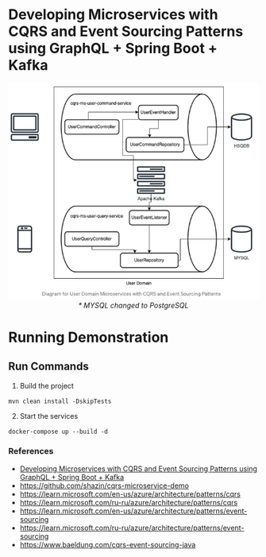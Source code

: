 Developing Microservices with CQRS and Event Sourcing Patterns using GraphQL + Spring Boot + Kafka
================================

<p align="center">
  <img src="./cqrs-and-event-sourcing.png">
  <br/>
  <i>* MYSQL changed to PostgreSQL</i>
</p>

# Running Demonstration

Run Commands
------
1. Build the project
```shell
mvn clean install -DskipTests
```
2. Start the services
```shell
docker-compose up --build -d
```

### References
- [Developing Microservices with CQRS and Event Sourcing Patterns using GraphQL + Spring Boot + Kafka](https://shazinsadakath.medium.com/developing-microservices-with-cqrs-and-event-sourcing-patterns-using-graphql-spring-boot-kafka-19f259a7aaa5)
- https://github.com/shazin/cqrs-microservice-demo
- https://learn.microsoft.com/en-us/azure/architecture/patterns/cqrs
- https://learn.microsoft.com/ru-ru/azure/architecture/patterns/cqrs
- https://learn.microsoft.com/en-us/azure/architecture/patterns/event-sourcing
- https://learn.microsoft.com/ru-ru/azure/architecture/patterns/event-sourcing
- https://www.baeldung.com/cqrs-event-sourcing-java
